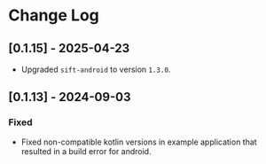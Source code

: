 ﻿# Change Log

## [0.1.15] - 2025-04-23

- Upgraded `sift-android` to version `1.3.0`.

## [0.1.13] - 2024-09-03

### Fixed

- Fixed non-compatible kotlin versions in example application that resulted in a build error for android.

